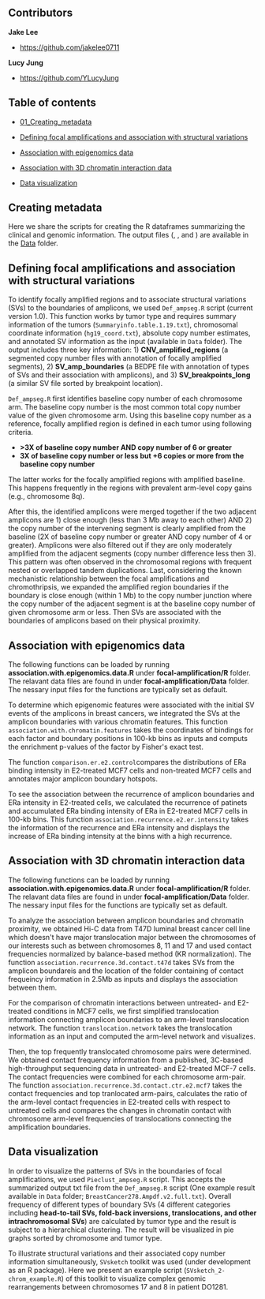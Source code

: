 ## Contributors

**Jake Lee**
- <https://github.com/jakelee0711>

**Lucy Jung**
- <https://github.com/YLucyJung>

## Table of contents

- [01_Creating_metadata](#Creating-metadata)

- [Defining focal amplifications and association with structural variations](#Defining-focal-amplifications-and-association-with-structural-variations)
- [Association with epigenomics data](#Association-with-epigenomics-data)
- [Association with 3D chromatin interaction data](#Association-with-3D-chromatin-interaction-data)
- [Data visualization](#Data-visualization)

## Creating metadata
Here we share the scripts for creating the R dataframes summarizing the clinical and genomic information. The output files (, , and ) are available in the <a href="https://github.com/parklab/focal-amplification/blob/main/Data">Data</a> folder.



## Defining focal amplifications and association with structural variations
To identify focally amplified regions and to associate structural variations (SVs) to the boundaries of amplicons, we used `Def_ampseg.R` script (current version 1.0). This function works by tumor type and requires summary information of the tumors (`Summaryinfo.table.1.19.txt`), chromosomal coordinate information (`hg19_coord.txt`), absolute copy number estimates, and annotated SV information as the input (available in `Data` folder). The output includes three key information: 1) **CNV_amplified_regions** (a segmented copy number files with annotation of focally amplified segments), 2) **SV_amp_boundaries** (a BEDPE file with annotation of types of SVs and their association with amplicons), and 3) **SV_breakpoints_long** (a similar SV file sorted by breakpoint location).

`Def_ampseg.R` first identifies baseline copy number of each chromosome arm. The baseline copy number is the most common total copy number value of the given chromosome arm. Using this baseline copy number as a reference, focally amplified region is defined in each tumor using following criteria.

- **\>3X of baseline copy number AND copy number of 6 or greater**
- **3X of baseline copy number or less but +6 copies or more from the baseline copy number**

The latter works for the focally amplified regions with amplified baseline. This happens frequently in the regions with prevalent arm-level copy gains (e.g., chromosome 8q). 

After this, the identified amplicons were merged together if the two adjacent amplicons are 1) close enough (less than 3 Mb away to each other) AND 2) the copy number of the intervening segment is clearly amplified from the baseline (2X of baseline copy number or greater AND copy number of 4 or greater). Amplicons were also filtered out if they are only moderately amplified from the adjacent segments (copy number difference less then 3). This pattern was often observed in the chromosomal regions with frequent nested or overlapped tandem duplications. Last, considering the known mechanistic relationship between the focal amplifications and chromothripsis, we expanded the amplified region boundaries if the boundary is close enough (within 1 Mb) to the copy number junction where the copy number of the adjacent segment is at the baseline copy number of given chromosome arm or less. Then SVs are associated with the boundaries of amplicons based on their physical proximity.

## Association with epigenomics data
The following functions can be loaded by running **association.with.epigenomics.data.R** under **focal-amplification/R** folder. The relavant data files are found in under **focal-amplification/Data** folder. The nessary input files for the functions are typically set as default.

To determine which epigenomic features were associated with the initial SV events of the amplicons in breast cancers, we integrated the SVs at the amplicon boundaries with various chromatin features. This function `association.with.chromatin.features` takes the coordinates of bindings for each factor and boundary positions in 100-kb bins as inputs and computs the enrichment p-values of the factor by Fisher's exact test.

The function `comparison.er.e2.control`compares the distributions of ERa binding intensity in E2-treated MCF7 cells and non-treated MCF7 cells and annotates major amplicon boundary hotspots.  

To see the association between the recurrence of amplicon boundaries and ERa intensity in E2-treated cells, we calculated the recurrence of patinets and accumulated ERa binding intensity of ERa in E2-treated MCF7 cells in 100-kb bins. This function `association.recurrence.e2.er.intensity` takes the information of the recurrence and ERa intensity and displays the increase of ERa binding intensity at the binns with a high recurrence.

## Association with 3D chromatin interaction data
The following functions can be loaded by running **association.with.epigenomics.data.R** under **focal-amplification/R** folder. The relavant data files are found in under **focal-amplification/Data** folder. The nessary input files for the functions are typically set as default.

To analyze the association between amplicon boundaries and chromatin proximity, we obtained Hi-C data from T47D luminal breast cancer cell line which doesn't have major translocation major between the chromosomes of our interests such as between chromosomes 8, 11 and 17 and used contact frequencies normalized by balance-based method (KR normalization). The function `association.recurrence.3d.contact.t47d` takes SVs from the amplicon boundareis and the location of the folder containing of contact frequeincy information in 2.5Mb as inputs and displays the association between them.

For the comparison of chromatin interactions between untreated- and E2-treated conditions in MCF7 cells, we first simplified translocation information connecting amplicon boundaries to an arm-level translocation network. The function `translocation.network` takes the translocation information as an input and computed the arm-level network and visualizes.

Then, the top frequently translocated chromosome pairs were determined. We obtained contact frequency information from a published, 3C-based high-throughput sequencing data in untreated- and E2-treated MCF-7 cells. The contact frequencies were combined for each chromosome arm-pair. The function `association.recurrence.3d.contact.ctr.e2.mcf7` takes the contact frequencies and top tranlocated arm-pairs, calculates the ratio of the arm-level contact frequencies in E2-treated cells with respect to untreated cells and compares the changes in chromatin contact with chromosome arm-level frequencies of translocations connecting the amplification boundaries. 

## Data visualization
In order to visualize the patterns of SVs in the boundaries of focal amplifications, we used `Pieclust_ampseg.R` script. This accepts the summarized output txt file from the `Def_ampseg.R` script (One example result available in `Data` folder; `BreastCancer278.Ampdf.v2.full.txt`). Overall frequency of different types of boundary SVs (4 different categories including **head-to-tail SVs, fold-back inversions, translocations, and other intrachromosomal SVs**) are calculated by tumor type and the result is subject to a hierarchical clustering. The result will be visualized in pie graphs sorted by chromosome and tumor type.

To illustrate structural variations and their associated copy number information simultaneously, `SVsketch` toolkit was used (under development as an R package). Here we present an example script (`SVsketch_2-chrom_example.R`) of this toolkit to visualize complex genomic rearrangements between chromosomes 17 and 8 in patient DO1281.

